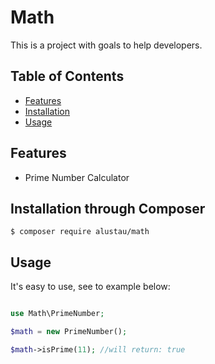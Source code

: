 # Math
This is a project with goals to help developers.

## Table of Contents

- [Features](#features)
- [Installation](#installation)
- [Usage](#usage)

## Features

* Prime Number Calculator

## Installation through Composer

```shell
$ composer require alustau/math 
```

## Usage
It's easy to use, see to example below:

```php

use Math\PrimeNumber;

$math = new PrimeNumber();

$math->isPrime(11); //will return: true

```
